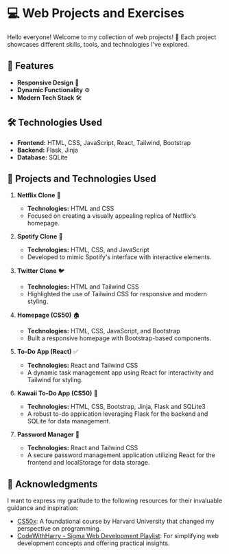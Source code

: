 # 💻 Web Projects and Exercises 

Hello everyone! Welcome to my collection of web projects! 🎉 Each project showcases different skills, tools, and technologies I've explored.  

## 🌟 Features  
- **Responsive Design** 📱  
- **Dynamic Functionality** ⚙️  
- **Modern Tech Stack** 🛠️  

## 🛠️ Technologies Used  
- **Frontend:** HTML, CSS, JavaScript, React, Tailwind, Bootstrap  
- **Backend:** Flask, Jinja  
- **Database:** SQLite  

## 🌟 Projects and Technologies Used  

1. **Netflix Clone** 🎥  
   - **Technologies:** HTML and CSS  
   - Focused on creating a visually appealing replica of Netflix's homepage.  

2. **Spotify Clone** 🎵  
   - **Technologies:** HTML, CSS, and JavaScript  
   - Developed to mimic Spotify's interface with interactive elements.  

3. **Twitter Clone** 🐦  
   - **Technologies:** HTML and Tailwind CSS  
   - Highlighted the use of Tailwind CSS for responsive and modern styling.  

4. **Homepage (CS50)** 🏠  
   - **Technologies:** HTML, CSS, JavaScript, and Bootstrap  
   - Built a responsive homepage with Bootstrap-based components.  

5. **To-Do App (React)** ✅  
   - **Technologies:** React and Tailwind CSS  
   - A dynamic task management app using React for interactivity and Tailwind for styling.  

6. **Kawaii To-Do App (CS50)** 📝  
   - **Technologies:** HTML, CSS, Bootstrap, Jinja, Flask and SQLite3  
   - A robust to-do application leveraging Flask for the backend and SQLite for data management.

7. **Password Manager** 📝  
   - **Technologies:** React and Tailwind CSS
   - A secure password management application utilizing React for the frontend and localStorage for data storage.

## 🤝 Acknowledgments
I want to express my gratitude to the following resources for their invaluable guidance and inspiration:

- [CS50x](https://cs50.harvard.edu/x/2024/): A foundational course by Harvard University that changed my perspective on programming.
- [CodeWithHarry - Sigma Web Development Playlist](https://youtube.com/playlist?list=PLu0W_9lII9agq5TrH9XLIKQvv0iaF2X3w&si=FN72RJJIjgpuLcCz): For simplifying web development concepts and offering practical insights.
